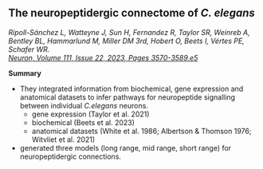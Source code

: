 ## The neuropeptidergic connectome of _C. elegans_
*Ripoll-Sánchez L, Watteyne J, Sun H, Fernandez R, Taylor SR, Weinreb A, Bentley BL, Hammarlund M, Miller DM 3rd, Hobert O, Beets I, Vértes PE, Schafer WR.*<br>
*[Neuron,
Volume 111, Issue 22,
2023,
Pages 3570-3589.e5](https://doi.org/10.1016/j.neuron.2023.09.043)*



**Summary**

- They integrated information from biochemical, gene expression and anatomical datasets to infer pathways for neuropeptide signalling between individual _C.elegans_ neurons.
    - gene expression (Taylor et al. 2021)
    - biochemical (Beets et al. 2023)
    - anatomical datasets (White et al. 1986; Albertson & Thomson 1976; Witvliet et al. 2021)
- generated three models (long range, mid range, short range) for neuropeptidergic connections.

